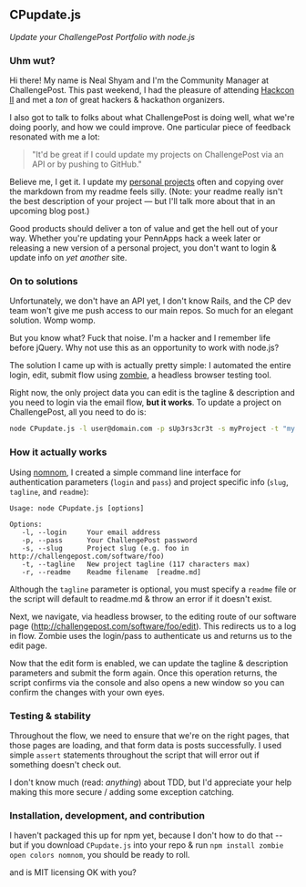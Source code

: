 ## CPupdate.js

_Update your ChallengePost Portfolio with node.js_

### Uhm wut?

Hi there! My name is Neal Shyam and I'm the Community Manager at ChallengePost. This past weekend, I had the pleasure of attending [Hackcon II](http://hackcon.io) and met a _ton_ of great hackers & hackathon organizers.

I also got to talk to folks about what ChallengePost is doing well, what we're doing poorly, and how we could improve. One particular piece of feedback resonated with me a lot:  

>"It'd be great if I could update my projects on ChallengePost via an API or by pushing to GitHub."

Believe me, I get it. I update my [personal projects](http://challengepost.com/nealrs)  often and copying over the markdown from my readme feels silly. (Note: your readme really isn't the best description of your project &mdash; but I'll talk more about that in an upcoming blog post.)

Good products should deliver a ton of value and get the hell out of your way. Whether you're updating your PennApps hack a week later or releasing a new version of a personal project, you don't want to login & update info on _yet another_ site.

### On to solutions

Unfortunately, we don't have an API yet, I don't know Rails, and the CP dev team won't give me push access to our main repos. So much for an elegant solution. Womp womp.

But you know what? Fuck that noise. I'm a hacker and I remember life before jQuery. Why not use this as an opportunity to work with node.js?

The solution I came up with is actually pretty simple: I automated the entire login, edit, submit flow using [zombie](https://github.com/assaf/zombie), a headless browser testing tool.

Right now, the only project data you can edit is the tagline & description and you need to login via the email flow, **but it works**. To update a project on ChallengePost, all you need to do is:

```bash
node CPupdate.js -l user@domain.com -p sUp3rs3cr3t -s myProject -t "my project does cool things!" -d readme.md
```

### How it actually works

Using [nomnom](https://github.com/harthur/nomnom), I created a simple command line interface for authentication parameters (`login` and `pass`) and project specific info (`slug`, `tagline`, and `readme`):

```
Usage: node CPupdate.js [options]

Options:
   -l, --login     Your email address
   -p, --pass      Your ChallengePost password
   -s, --slug      Project slug (e.g. foo in http://challengepost.com/software/foo)
   -t, --tagline   New project tagline (117 characters max)
   -r, --readme    Readme filename  [readme.md]
```

Although the `tagline` parameter is optional, you must specify a `readme` file or the script will default to readme.md & throw an error if it doesn't exist.

Next, we navigate, via headless browser, to the editing route of our software page (http://challengepost.com/software/foo/edit). This redirects us to a log in flow. Zombie uses the login/pass to authenticate us and returns us to the edit page.

Now that the edit form is enabled, we can update the tagline & description parameters and submit the form again. Once this operation returns, the script confirms via the console and also opens a new window so you can confirm the changes with your own eyes.


### Testing & stability

Throughout the flow, we need to ensure that we're on the right pages, that those pages are loading, and that form data is posts successfully. I used simple `assert` statements throughout the script that will error out if something doesn't check out.

I don't know much (read: _anything_) about TDD, but I'd appreciate your help making this more secure / adding some exception catching.

### Installation, development, and contribution

I haven't packaged this up for npm yet, because I don't how to do that -- but if you download `CPupdate.js` into your repo & run `npm install zombie open colors nomnom`, you should be ready to roll.

and is MIT licensing OK with you?
